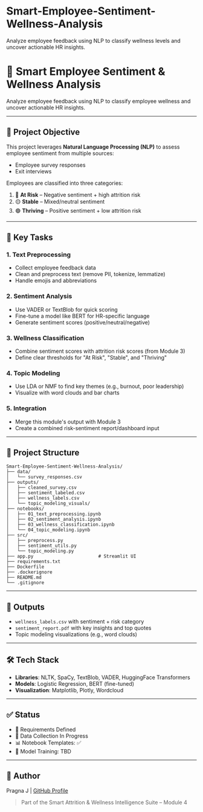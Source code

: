 # Smart-Employee-Sentiment-Wellness-Analysis
Analyze employee feedback using NLP to classify wellness levels and uncover actionable HR insights.
# 🧠 Smart Employee Sentiment & Wellness Analysis

Analyze employee feedback using NLP to classify employee wellness and uncover actionable HR insights.

---

## 📌 Project Objective

This project leverages **Natural Language Processing (NLP)** to assess employee sentiment from multiple sources:

* Employee survey responses
* Exit interviews

Employees are classified into three categories:

1. 🔴 **At Risk** – Negative sentiment + high attrition risk
2. 🟡 **Stable** – Mixed/neutral sentiment
3. 🟢 **Thriving** – Positive sentiment + low attrition risk

---

## 🔧 Key Tasks

### 1. Text Preprocessing

* Collect employee feedback data
* Clean and preprocess text (remove PII, tokenize, lemmatize)
* Handle emojis and abbreviations

### 2. Sentiment Analysis

* Use VADER or TextBlob for quick scoring
* Fine-tune a model like BERT for HR-specific language
* Generate sentiment scores (positive/neutral/negative)

### 3. Wellness Classification

* Combine sentiment scores with attrition risk scores (from Module 3)
* Define clear thresholds for "At Risk", "Stable", and "Thriving"

### 4. Topic Modeling 

* Use LDA or NMF to find key themes (e.g., burnout, poor leadership)
* Visualize with word clouds and bar charts

### 5. Integration

* Merge this module's output with Module 3
* Create a combined risk-sentiment report/dashboard input

---

## 📁 Project Structure

```
Smart-Employee-Sentiment-Wellness-Analysis/
├── data/
│   └── survey_responses.csv
├── outputs/
│   ├── cleaned_survey.csv
│   ├── sentiment_labeled.csv
│   ├── wellness_labels.csv
│   └── topic_modeling_visuals/
├── notebooks/
│   ├── 01_text_preprocessing.ipynb
│   ├── 02_sentiment_analysis.ipynb
│   ├── 03_wellness_classification.ipynb
│   └── 04_topic_modeling.ipynb
├── src/
│   ├── preprocess.py
│   ├── sentiment_utils.py
│   └── topic_modeling.py
├── app.py                        # Streamlit UI
├── requirements.txt
├── Dockerfile
├── .dockerignore
├── README.md
└── .gitignore

```

---

## 🚀 Outputs

* `wellness_labels.csv` with sentiment + risk category
* `sentiment_report.pdf` with key insights and top quotes
* Topic modeling visualizations (e.g., word clouds)

---

## 🛠 Tech Stack

* **Libraries**: NLTK, SpaCy, TextBlob, VADER, HuggingFace Transformers
* **Models**: Logistic Regression, BERT (fine-tuned)
* **Visualization**: Matplotlib, Plotly, Wordcloud

---

## ✅ Status

* 📍 Requirements Defined
* 🔄 Data Collection In Progress
* 📊 Notebook Templates: ✅
* 🧠 Model Training: TBD

---

## 👤 Author

Pragna J | [GitHub Profile](https://github.com/JPragna)

> Part of the Smart Attrition & Wellness Intelligence Suite – Module 4
